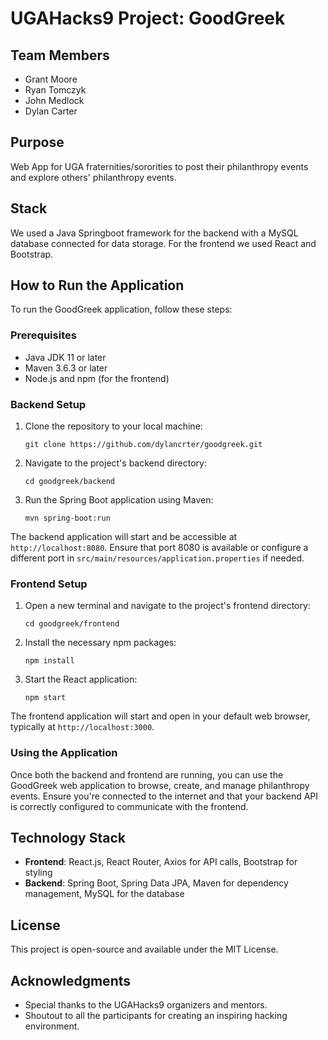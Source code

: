 # UGAHacks9 Project: GoodGreek

## Team Members
- Grant Moore
- Ryan Tomczyk
- John Medlock
- Dylan Carter

## Purpose
Web App for UGA fraternities/sororities to post their philanthropy events and explore others' philanthropy events.

## Stack
We used a Java Springboot framework for the backend with a MySQL database connected for data storage. For the frontend we used React and Bootstrap.

## How to Run the Application

To run the GoodGreek application, follow these steps:

### Prerequisites
- Java JDK 11 or later
- Maven 3.6.3 or later
- Node.js and npm (for the frontend)

### Backend Setup
1. Clone the repository to your local machine:
   ```
   git clone https://github.com/dylancrter/goodgreek.git
   ```
2. Navigate to the project's backend directory:
   ```
   cd goodgreek/backend
   ```
3. Run the Spring Boot application using Maven:
   ```
   mvn spring-boot:run
   ```

The backend application will start and be accessible at `http://localhost:8080`. Ensure that port 8080 is available or configure a different port in `src/main/resources/application.properties` if needed.

### Frontend Setup
1. Open a new terminal and navigate to the project's frontend directory:
   ```
   cd goodgreek/frontend
   ```
2. Install the necessary npm packages:
   ```
   npm install
   ```
3. Start the React application:
   ```
   npm start
   ```

The frontend application will start and open in your default web browser, typically at `http://localhost:3000`.

### Using the Application
Once both the backend and frontend are running, you can use the GoodGreek web application to browse, create, and manage philanthropy events. Ensure you're connected to the internet and that your backend API is correctly configured to communicate with the frontend.

## Technology Stack
- **Frontend**: React.js, React Router, Axios for API calls, Bootstrap for styling
- **Backend**: Spring Boot, Spring Data JPA, Maven for dependency management, MySQL for the database

## License
This project is open-source and available under the MIT License.

## Acknowledgments
- Special thanks to the UGAHacks9 organizers and mentors.
- Shoutout to all the participants for creating an inspiring hacking environment.
